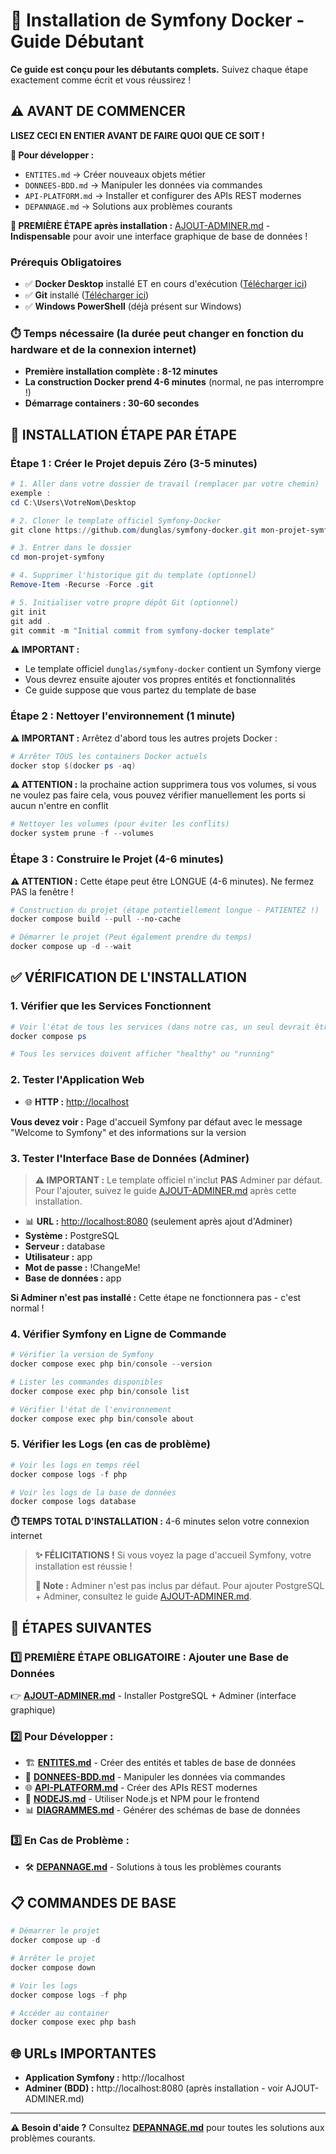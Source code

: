 # 🚀 Installation de Symfony Docker - Guide Débutant

**Ce guide est conçu pour les débutants complets.** Suivez chaque étape exactement comme écrit et vous réussirez !

## ⚠️ AVANT DE COMMENCER

**LISEZ CECI EN ENTIER AVANT DE FAIRE QUOI QUE CE SOIT !**

**🔧 Pour développer :** 
- `ENTITES.md` → Créer nouveaux objets métier
- `DONNEES-BDD.md` → Manipuler les données via commandes
- `API-PLATFORM.md` → Installer et configurer des APIs REST modernes
- `DEPANNAGE.md` → Solutions aux problèmes courants

**📝 PREMIÈRE ÉTAPE après installation :** [AJOUT-ADMINER.md](AJOUT-ADMINER.md) - **Indispensable** pour avoir une interface graphique de base de données !

### Prérequis Obligatoires
- ✅ **Docker Desktop** installé ET en cours d'exécution ([Télécharger ici](https://www.docker.com/products/docker-desktop/))
- ✅ **Git** installé ([Télécharger ici](https://git-scm.com/downloads))
- ✅ **Windows PowerShell** (déjà présent sur Windows)

### ⏱️ Temps nécessaire (la durée peut changer en fonction du hardware et de la connexion internet)
- **Première installation complète : 8-12 minutes**
- **La construction Docker prend 4-6 minutes** (normal, ne pas interrompre !)
- **Démarrage containers : 30-60 secondes**

## 🎯 INSTALLATION ÉTAPE PAR ÉTAPE

### Étape 1 : Créer le Projet depuis Zéro (3-5 minutes)

```powershell
# 1. Aller dans votre dossier de travail (remplacer par votre chemin)
exemple :
cd C:\Users\VotreNom\Desktop

# 2. Cloner le template officiel Symfony-Docker
git clone https://github.com/dunglas/symfony-docker.git mon-projet-symfony

# 3. Entrer dans le dossier
cd mon-projet-symfony

# 4. Supprimer l'historique git du template (optionnel)
Remove-Item -Recurse -Force .git

# 5. Initialiser votre propre dépôt Git (optionnel)
git init
git add .
git commit -m "Initial commit from symfony-docker template"
```

**⚠️ IMPORTANT :** 
- Le template officiel `dunglas/symfony-docker` contient un Symfony vierge
- Vous devrez ensuite ajouter vos propres entités et fonctionnalités
- Ce guide suppose que vous partez du template de base

### Étape 2 : Nettoyer l'environnement (1 minute)

**⚠️ IMPORTANT :** Arrêtez d'abord tous les autres projets Docker :

```powershell
# Arrêter TOUS les containers Docker actuels
docker stop $(docker ps -aq)
```

**⚠️ ATTENTION :** la prochaine action supprimera tous vos volumes, si vous ne voulez pas faire cela, vous pouvez vérifier manuellement les ports si aucun n'entre en conflit


```powershell
# Nettoyer les volumes (pour éviter les conflits)
docker system prune -f --volumes
```

### Étape 3 : Construire le Projet (4-6 minutes)

**⚠️ ATTENTION :** Cette étape peut être LONGUE (4-6 minutes). Ne fermez PAS la fenêtre !

```powershell
# Construction du projet (étape potentiellement longue - PATIENTEZ !)
docker compose build --pull --no-cache

# Démarrer le projet (Peut également prendre du temps)
docker compose up -d --wait
```

## ✅ VÉRIFICATION DE L'INSTALLATION

### 1. **Vérifier que les Services Fonctionnent**
```powershell
# Voir l'état de tous les services (dans notre cas, un seul devrait être en cours d'exécution)
docker compose ps

# Tous les services doivent afficher "healthy" ou "running"
```

### 2. **Tester l'Application Web**
- 🌐 **HTTP :** [http://localhost](http://localhost)

**Vous devez voir :** Page d'accueil Symfony par défaut avec le message "Welcome to Symfony" et des informations sur la version

### 3. **Tester l'Interface Base de Données (Adminer)**

> **⚠️ IMPORTANT :** Le template officiel n'inclut **PAS** Adminer par défaut. Pour l'ajouter, suivez le guide [AJOUT-ADMINER.md](AJOUT-ADMINER.md) après cette installation.

- 📊 **URL :** [http://localhost:8080](http://localhost:8080) (seulement après ajout d'Adminer)
- **Système :** PostgreSQL
- **Serveur :** database
- **Utilisateur :** app  
- **Mot de passe :** !ChangeMe!
- **Base de données :** app


**Si Adminer n'est pas installé :** Cette étape ne fonctionnera pas - c'est normal !

### 4. **Vérifier Symfony en Ligne de Commande**
```powershell
# Vérifier la version de Symfony
docker compose exec php bin/console --version

# Lister les commandes disponibles
docker compose exec php bin/console list

# Vérifier l'état de l'environnement
docker compose exec php bin/console about
```

### 5. **Vérifier les Logs (en cas de problème)**
```powershell
# Voir les logs en temps réel
docker compose logs -f php

# Voir les logs de la base de données
docker compose logs database
```

**⏱️ TEMPS TOTAL D'INSTALLATION :** 4-6 minutes selon votre connexion internet

> **✨ FÉLICITATIONS !** Si vous voyez la page d'accueil Symfony, votre installation est réussie ! 
> 
> **📝 Note :** Adminer n'est pas inclus par défaut. Pour ajouter PostgreSQL + Adminer, consultez le guide [AJOUT-ADMINER.md](AJOUT-ADMINER.md).

## 📝 ÉTAPES SUIVANTES

### 1️⃣ **PREMIÈRE ÉTAPE OBLIGATOIRE :** Ajouter une Base de Données
👉 **[AJOUT-ADMINER.md](AJOUT-ADMINER.md)** - Installer PostgreSQL + Adminer (interface graphique)

### 2️⃣ **Pour Développer :**
- 🏗️ **[ENTITES.md](ENTITES.md)** - Créer des entités et tables de base de données
- 💾 **[DONNEES-BDD.md](DONNEES-BDD.md)** - Manipuler les données via commandes
- 🌐 **[API-PLATFORM.md](API-PLATFORM.md)** - Créer des APIs REST modernes
- 🎨 **[NODEJS.md](NODEJS.md)** - Utiliser Node.js et NPM pour le frontend
- 📊 **[DIAGRAMMES.md](DIAGRAMMES.md)** - Générer des schémas de base de données

### 3️⃣ **En Cas de Problème :**
- 🛠️ **[DEPANNAGE.md](DEPANNAGE.md)** - Solutions à tous les problèmes courants

## 📋 COMMANDES DE BASE

```powershell
# Démarrer le projet
docker compose up -d

# Arrêter le projet
docker compose down

# Voir les logs
docker compose logs -f php

# Accéder au container
docker compose exec php bash
```

## 🌐 URLs IMPORTANTES

- **Application Symfony :** http://localhost
- **Adminer (BDD) :** http://localhost:8080 (après installation - voir AJOUT-ADMINER.md)

---

**⚠️ Besoin d'aide ?** Consultez **[DEPANNAGE.md](DEPANNAGE.md)** pour toutes les solutions aux problèmes courants.